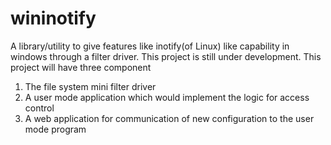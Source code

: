 # wininotify
A library/utility to give features like inotify(of Linux) like capability in windows through a filter driver. This project is still under development. This project will have three component 
  1. The file system mini filter driver
  2. A user mode application which would implement the logic for access control
  3. A web application for communication of new configuration to the user mode program
